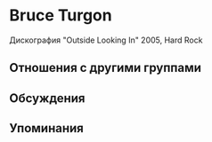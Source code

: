 # Bruce Turgon

Дискография
"Outside Looking In" 2005, Hard Rock

## Отношения с другими группами


## Обсуждения


## Упоминания

